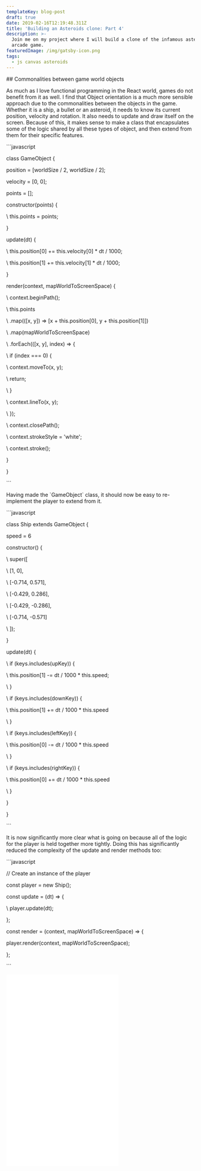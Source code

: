 ```yaml
---
templateKey: blog-post
draft: true
date: 2019-02-16T12:19:48.311Z
title: 'Building an Asteroids clone: Part 4'
description: >-
  Join me on my project where I will build a clone of the infamous asteroids
  arcade game.
featuredImage: /img/gatsby-icon.png
tags:
  - js canvas asteroids
---
```

\## Commonalities between game world objects 



As much as I love functional programming in the React world, games do not benefit from it as well. I find that Object orientation is a much more sensible approach due to the commonalities between the objects in the game. Whether it is a ship, a bullet or an asteroid, it needs to know its current position, velocity and rotation. It also needs to update and draw itself on the screen. Because of this, it makes sense to make a class that encapsulates some of the logic shared by all these types of object, and then extend from them for their specific features.



\`\``javascript

class GameObject {

  position = \[worldSize / 2, worldSize / 2];

  velocity = \[0, 0];

  points = \[];

  constructor(points) {

\    this.points = points;

  }

  update(dt) {

\    this.position\[0] += this.velocity\[0] * dt / 1000;

\    this.position\[1] += this.velocity\[1] * dt / 1000;

  }

  render(context, mapWorldToScreenSpace) {

\    context.beginPath();

\    this.points

\    .map((\[x, y]) => \[x + this.position[0], y + this.position\[1]])

\    .map(mapWorldToScreenSpace)

\    .forEach((\[x, y], index) => {

\    if (index === 0) {

\    context.moveTo(x, y);

\    return;

\    }

\    context.lineTo(x, y);

\    });

\    context.closePath();

\    context.strokeStyle = 'white';

\    context.stroke();

  }

}

\`\``



Having made the \`GameObject\` class, it should now be easy to re-implement the player to extend from it.



\`\``javascript

class Ship extends GameObject {

  speed = 6

  constructor() {

\    super([

\    \[1, 0],

\    \[-0.714, 0.571],

\    \[-0.429, 0.286],

\    \[-0.429, -0.286],

\    \[-0.714, -0.571]

\    ]);

  }

  update(dt) {

\    if (keys.includes(upKey)) {

\    this.position\[1] -= dt / 1000 * this.speed;

\    }

\    if (keys.includes(downKey)) {

\    this.position\[1] += dt / 1000 * this.speed

\    }

\    if (keys.includes(leftKey)) {

\    this.position\[0] -= dt / 1000 * this.speed

\    }

\    if (keys.includes(rightKey)) {

\    this.position\[0] += dt / 1000 * this.speed

\    }

  }

}

\`\``



It is now significantly more clear what is going on because all of the logic for the player is held together more tightly. Doing this has significantly reduced the complexity of the update and render methods too:



\`\``javascript

// Create an instance of the player

const player = new Ship();



const update = (dt) => {

\    player.update(dt);

};



const render = (context, mapWorldToScreenSpace) => {

  player.render(context, mapWorldToScreenSpace);

};

\`\``



<iframe class="mobile-full-width" height='512' scrolling='no' title='6: Commonalities between game world objects' src='//codepen.io/luk707/embed/preview/Xoqmar/?height=265&theme-id=0&default-tab=result' frameborder='no' allowtransparency='true' allowfullscreen='true'>See the Pen <a href='https://codepen.io/luk707/pen/Xoqmar/'>6: Commonalities between game world objects</a> by Luke Harris (<a href='https://codepen.io/luk707'>@luk707</a>) on <a href='https://codepen.io'>CodePen</a>.

</iframe>
